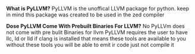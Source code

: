 **What is PyLLVM?**
PyLLVM is the unoffical LLVM package for 
python. keep in mind this package was 
created to be used in the zed compiler


**Dose PyLLVM Come With Prebuilt Binaries For LLVM?**
No PyLLVm does not come with pre bulit Binaries for llvm 
PyLLVM requires the user to have llc, ld or lld if clang is 
installed that means these tools are available to you 
without these tools you will be able to emit ir code just not 
compile it
